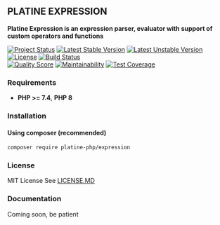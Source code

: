 ## PLATINE EXPRESSION
**Platine Expression is an expression parser, evaluator with support of custom operators and functions**

[![Project Status](http://opensource.box.com/badges/active.svg)](http://opensource.box.com/badges)
[![Latest Stable Version](https://poser.pugx.org/platine-php/expression/v)](https://packagist.org/packages/platine-php/expression)
[![Latest Unstable Version](https://poser.pugx.org/platine-php/expression/v/unstable)](https://packagist.org/packages/platine-php/expression)
[![License](https://poser.pugx.org/platine-php/expression/license)](https://packagist.org/packages/platine-php/expression)
[![Build Status](https://img.shields.io/travis/platine-php/expression/develop.svg?style=flat-square)](https://travis-ci.com/platine-php/expression)  
[![Quality Score](https://img.shields.io/scrutinizer/g/platine-php/expression.svg?style=flat-square)](https://scrutinizer-ci.com/g/platine-php/expression)
[![Maintainability](https://api.codeclimate.com/v1/badges/f2c3fb3eab6535d21eae/maintainability)](https://codeclimate.com/github/platine-php/expression/maintainability)
[![Test Coverage](https://api.codeclimate.com/v1/badges/f2c3fb3eab6535d21eae/test_coverage)](https://codeclimate.com/github/platine-php/expression/test_coverage)

### Requirements 
- **PHP >= 7.4**, **PHP 8** 

### Installation
#### Using composer (recommended)
```bash
composer require platine-php/expression
```

### License
MIT License See [LICENSE.MD](LICENSE.MD)

### Documentation 
Coming soon, be patient
